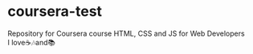 # coursera-test
Repository for Coursera course HTML, CSS and JS for Web Developers<br>
I love<nbsp><nbsp>:coffee:<nbsp><nbsp>:notes:<nbsp>and<nbsp>:books:

